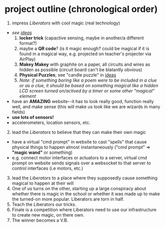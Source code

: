 project outline (chronological order)
===============================

1. impress *Liberators* with cool magic (real technology)
  * _see [ideas](https://github.com/bobbybee/umbrarum/blob/master/ideas/clue-ideas.md#irl)_
    1. **locker trick** (capactive sensing, maybe in another/a different format?)
    2. maybe a **QR code**? (is it magic enough? could be magical if it is found in a magical way, e.g. projected on teacher's projecter via AirPlay)
    3. **Makey Makey** with graphite on a paper, all circuits and wires as hidden as possible (circuit board can't be blatantly obvious)
    4. **Physical Puzzles**; see "candle puzzle" in [ideas](https://github.com/bobbybee/umbrarum/blob/master/ideas/clue-formats.md#irl)
    4. _Note: if something boring like a poem were to be included in a clue or as a clue, it should be based on something magical like a hidden LCD screen turned on/actived by a timer or some other "magical" element_
  * have an **AMAZING** website--it has to look really good, function really well, and make sense (this will make us look like we are wizards in many fields)
  * **use lots of sensors!**
   * accelerometers, location sensors, etc.
2. lead the _Liberators_ to believe that they can make their own magic
  * have a virtual "cmd prompt" in website to cast "spells" that cause physical things to happen almost instantaneously ("cmd prompt" => **"magic wand"** or something)
   * e.g. connect motor interfaces or actuators to a server, virtual cmd prompt on website sends signals over a websocket to that server to control interfaces (i.e motors, etc.)
3. lead the _Liberators_ to a place where they supposedly cause something magical to happen at their will
4. One of us turns on the other, starting up a large conspiracy about whether there is magic in the school or whether it was made up to make the turned-on more popular. Liberators are torn in half.
5. Teach the Liberators our tricks.
6. Finale is a competition where Liberators need to use our infrastructure to create new magic, on there own.
7. The winner becomes a V.B.
